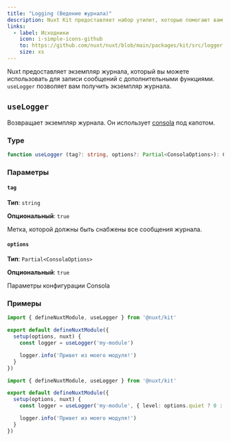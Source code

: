 ```yaml
---
title: "Logging (Ведение журнала)"
description: Nuxt Kit предоставляет набор утилит, которые помогают вам работать с ведением журнала. Эти функции позволяют вам записывать сообщения с дополнительными функциями..
links:
  - label: Исходники
    icon: i-simple-icons-github
    to: https://github.com/nuxt/nuxt/blob/main/packages/kit/src/logger.ts
    size: xs
---
```


Nuxt предоставляет экземпляр журнала, который вы можете использовать для записи сообщений с дополнительными функциями. `useLogger` позволяет вам получить экземпляр журнала.

## `useLogger`

Возвращает экземпляр журнала. Он использует [consola](https://github.com/unjs/consola) под капотом.

### Type

```ts
function useLogger (tag?: string, options?: Partial<ConsolaOptions>): ConsolaInstance
```

### Параметры

#### `tag`

**Тип**: `string`

**Опциональный**: `true`

Метка, которой должны быть снабжены все сообщения журнала.

#### `options`

**Тип**: `Partial<ConsolaOptions>`

**Опциональный**: `true`

Параметры конфигурации Consola

### Примеры

```ts
import { defineNuxtModule, useLogger } from '@nuxt/kit'

export default defineNuxtModule({
  setup(options, nuxt) {
    const logger = useLogger('my-module')

    logger.info('Привет из моего модуля!')
  }
})
```

```ts
import { defineNuxtModule, useLogger } from '@nuxt/kit'

export default defineNuxtModule({
  setup(options, nuxt) {
    const logger = useLogger('my-module', { level: options.quiet ? 0 : 3 })

    logger.info('Привет из моего модуля!')
  }
})
```

